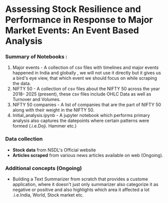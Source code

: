 # Assessing Stock Resilience and Performance in Response to Major Market Events: An Event Based Analysis

### Summary of Notebooks :
1. Major events - A collection of csv files with timelines and major events happened in India and globally , we will not use it directly but it gives us a bird's eye view, that which event we should focus on while scraping the data.
2. NIFTY 50 - A collection of csv files about the NIFTY 50 across the year 2018- 2025 (present), these csv files include OHLC Data as well as Turnover and Volumes.
3. NIFTY 50 companies - A list of companies that are the part of NIFTY 50 along with their weight in the NIFTY 50.
4. Initial_analysis.ipynb - A jupyter notebook which performs primary analysis also captures the datepoints where certain patterns were formed (.i.e.Doji. Hammer etc.)

   
### Data collection
- **Stock data** from NSDL's Official website 
- **Articles scraped** from various news articles available on web (Ongoing).

### Additional concepts (Ongoing)
- Building a Text Summarizer from scratch that provides a custome application, where it doesn't just only summarizer also  categorize it as negative or positive and also highlights which area it affected a lot .i.e.India, World, Stock market etc.
  
